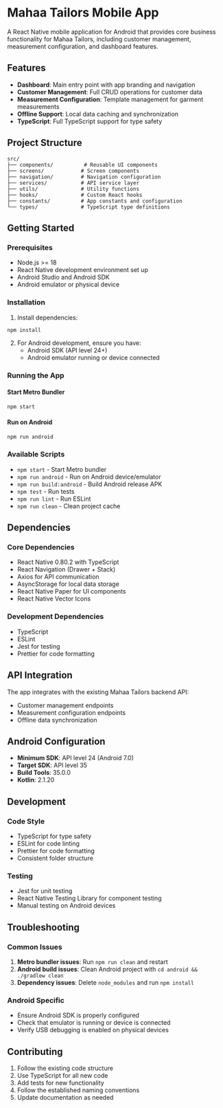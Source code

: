 # Mahaa Tailors Mobile App

A React Native mobile application for Android that provides core business functionality for Mahaa Tailors, including customer management, measurement configuration, and dashboard features.

## Features

- **Dashboard**: Main entry point with app branding and navigation
- **Customer Management**: Full CRUD operations for customer data
- **Measurement Configuration**: Template management for garment measurements
- **Offline Support**: Local data caching and synchronization
- **TypeScript**: Full TypeScript support for type safety

## Project Structure

```
src/
├── components/          # Reusable UI components
├── screens/            # Screen components
├── navigation/         # Navigation configuration
├── services/           # API service layer
├── utils/              # Utility functions
├── hooks/              # Custom React hooks
├── constants/          # App constants and configuration
└── types/              # TypeScript type definitions
```

## Getting Started

### Prerequisites

- Node.js >= 18
- React Native development environment set up
- Android Studio and Android SDK
- Android emulator or physical device

### Installation

1. Install dependencies:
```bash
npm install
```

2. For Android development, ensure you have:
   - Android SDK (API level 24+)
   - Android emulator running or device connected

### Running the App

#### Start Metro Bundler
```bash
npm start
```

#### Run on Android
```bash
npm run android
```

### Available Scripts

- `npm start` - Start Metro bundler
- `npm run android` - Run on Android device/emulator
- `npm run build:android` - Build Android release APK
- `npm test` - Run tests
- `npm run lint` - Run ESLint
- `npm run clean` - Clean project cache

## Dependencies

### Core Dependencies
- React Native 0.80.2 with TypeScript
- React Navigation (Drawer + Stack)
- Axios for API communication
- AsyncStorage for local data storage
- React Native Paper for UI components
- React Native Vector Icons

### Development Dependencies
- TypeScript
- ESLint
- Jest for testing
- Prettier for code formatting

## API Integration

The app integrates with the existing Mahaa Tailors backend API:
- Customer management endpoints
- Measurement configuration endpoints
- Offline data synchronization

## Android Configuration

- **Minimum SDK**: API level 24 (Android 7.0)
- **Target SDK**: API level 35
- **Build Tools**: 35.0.0
- **Kotlin**: 2.1.20

## Development

### Code Style
- TypeScript for type safety
- ESLint for code linting
- Prettier for code formatting
- Consistent folder structure

### Testing
- Jest for unit testing
- React Native Testing Library for component testing
- Manual testing on Android devices

## Troubleshooting

### Common Issues

1. **Metro bundler issues**: Run `npm run clean` and restart
2. **Android build issues**: Clean Android project with `cd android && ./gradlew clean`
3. **Dependency issues**: Delete `node_modules` and run `npm install`

### Android Specific

- Ensure Android SDK is properly configured
- Check that emulator is running or device is connected
- Verify USB debugging is enabled on physical devices

## Contributing

1. Follow the existing code structure
2. Use TypeScript for all new code
3. Add tests for new functionality
4. Follow the established naming conventions
5. Update documentation as needed